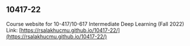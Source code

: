 ## 10417-22

Course website for 10-417/10-617 Intermediate Deep Learning (Fall 2022) 
<br>
Link: 
[https://rsalakhucmu.github.io/10417-22/](https://rsalakhucmu.github.io/10417-22/)

